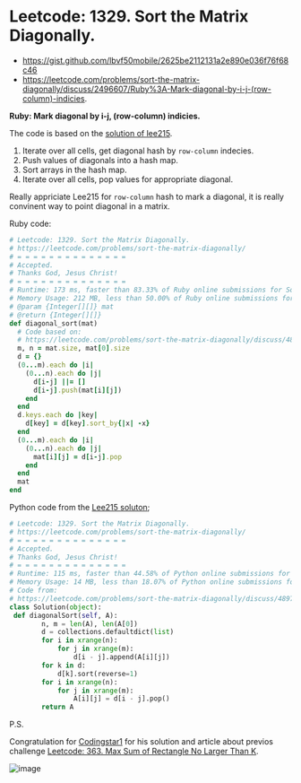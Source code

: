 # Leetcode: 1329. Sort the Matrix Diagonally. 

- https://gist.github.com/lbvf50mobile/2625be2112131a2e890e036f76f68c46
- https://leetcode.com/problems/sort-the-matrix-diagonally/discuss/2496607/Ruby%3A-Mark-diagonal-by-i-j-(row-column)-indicies.

**Ruby: Mark diagonal by i-j, (row-column) indicies.**


The code is based on the [solution of lee215](https://leetcode.com/problems/sort-the-matrix-diagonally/discuss/489749/JavaPython-Straight-Forward).


1. Iterate over all cells, get diagonal hash by `row-column` indecies.
2. Push values of diagonals into a hash map.
3. Sort arrays in the hash map.
4. Iterate over all cells, pop values for appropriate diagonal.

Really appriciate Lee215 for `row-column` hash to mark a diagonal, it is really convinent way to point diagonal in a matrix.


Ruby code:
```Ruby
# Leetcode: 1329. Sort the Matrix Diagonally. 
# https://leetcode.com/problems/sort-the-matrix-diagonally/
# = = = = = = = = = = = = = =
# Accepted.
# Thanks God, Jesus Christ!
# = = = = = = = = = = = = = =
# Runtime: 173 ms, faster than 83.33% of Ruby online submissions for Sort the Matrix Diagonally.
# Memory Usage: 212 MB, less than 50.00% of Ruby online submissions for Sort the Matrix Diagonally.
# @param {Integer[][]} mat
# @return {Integer[][]}
def diagonal_sort(mat)
  # Code based on:
  # https://leetcode.com/problems/sort-the-matrix-diagonally/discuss/489749/JavaPython-Straight-Forward
  m, n = mat.size, mat[0].size
  d = {}
  (0...m).each do |i|
    (0...n).each do |j|
      d[i-j] ||= []
      d[i-j].push(mat[i][j])
    end
  end
  d.keys.each do |key|
    d[key] = d[key].sort_by{|x| -x}
  end
  (0...m).each do |i|
    (0...n).each do |j|
      mat[i][j] = d[i-j].pop
    end
  end
  mat
end
```

Python code from the [Lee215 soluton](https://leetcode.com/problems/sort-the-matrix-diagonally/discuss/489749/JavaPython-Straight-Forward);
```Python
# Leetcode: 1329. Sort the Matrix Diagonally. 
# https://leetcode.com/problems/sort-the-matrix-diagonally/
# = = = = = = = = = = = = = =
# Accepted.
# Thanks God, Jesus Christ!
# = = = = = = = = = = = = = =
# Runtime: 115 ms, faster than 44.58% of Python online submissions for Sort the Matrix Diagonally.
# Memory Usage: 14 MB, less than 18.07% of Python online submissions for Sort the Matrix Diagonally.
# Code from:
# https://leetcode.com/problems/sort-the-matrix-diagonally/discuss/489749/JavaPython-Straight-Forward
class Solution(object):
 def diagonalSort(self, A):
        n, m = len(A), len(A[0])
        d = collections.defaultdict(list)
        for i in xrange(n):
            for j in xrange(m):
                d[i - j].append(A[i][j])
        for k in d:
            d[k].sort(reverse=1)
        for i in xrange(n):
            for j in xrange(m):
                A[i][j] = d[i - j].pop()
        return A
```
P.S. 

Congratulation for [Codingstar1](https://leetcode.com/codingstar1/) for his solution and article about previos challenge [Leetcode: 363. Max Sum of Rectangle No Larger Than K](https://leetcode.com/problems/max-sum-of-rectangle-no-larger-than-k/discuss/2492688/ruby-on2-m-log2m-using-binary-search-with-comments).

![image](https://assets.leetcode.com/users/images/fae32460-fb1a-4913-9e7a-54cc3cc8df5d_1661706187.9708033.png)

